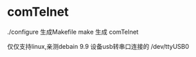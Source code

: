 # comTelnet
./configure 生成Makefile
make 生成 comTelnet

仅仅支持linux,亲测debain 9.9 设备usb转串口连接的 /dev/ttyUSB0
